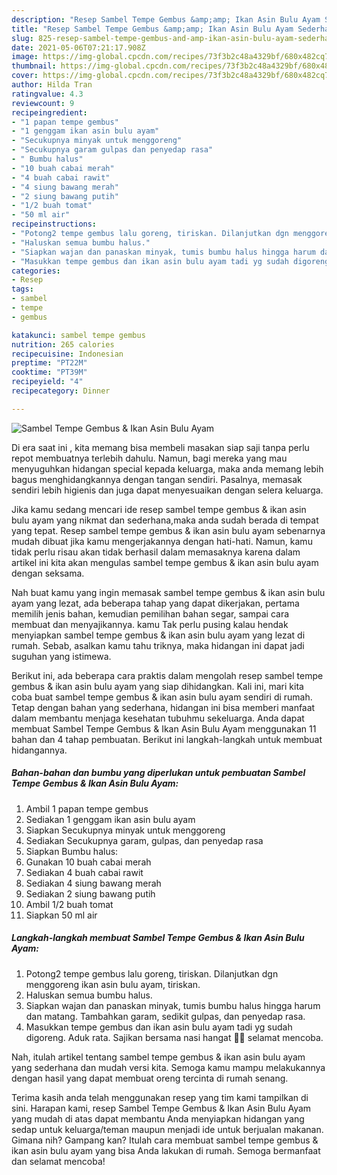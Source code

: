 ```yaml
---
description: "Resep Sambel Tempe Gembus &amp;amp; Ikan Asin Bulu Ayam Sederhana dan Mudah Dibuat"
title: "Resep Sambel Tempe Gembus &amp;amp; Ikan Asin Bulu Ayam Sederhana dan Mudah Dibuat"
slug: 825-resep-sambel-tempe-gembus-and-amp-ikan-asin-bulu-ayam-sederhana-dan-mudah-dibuat
date: 2021-05-06T07:21:17.908Z
image: https://img-global.cpcdn.com/recipes/73f3b2c48a4329bf/680x482cq70/sambel-tempe-gembus-ikan-asin-bulu-ayam-foto-resep-utama.jpg
thumbnail: https://img-global.cpcdn.com/recipes/73f3b2c48a4329bf/680x482cq70/sambel-tempe-gembus-ikan-asin-bulu-ayam-foto-resep-utama.jpg
cover: https://img-global.cpcdn.com/recipes/73f3b2c48a4329bf/680x482cq70/sambel-tempe-gembus-ikan-asin-bulu-ayam-foto-resep-utama.jpg
author: Hilda Tran
ratingvalue: 4.3
reviewcount: 9
recipeingredient:
- "1 papan tempe gembus"
- "1 genggam ikan asin bulu ayam"
- "Secukupnya minyak untuk menggoreng"
- "Secukupnya garam gulpas dan penyedap rasa"
- " Bumbu halus"
- "10 buah cabai merah"
- "4 buah cabai rawit"
- "4 siung bawang merah"
- "2 siung bawang putih"
- "1/2 buah tomat"
- "50 ml air"
recipeinstructions:
- "Potong2 tempe gembus lalu goreng, tiriskan. Dilanjutkan dgn menggoreng ikan asin bulu ayam, tiriskan."
- "Haluskan semua bumbu halus."
- "Siapkan wajan dan panaskan minyak, tumis bumbu halus hingga harum dan matang. Tambahkan garam, sedikit gulpas, dan penyedap rasa."
- "Masukkan tempe gembus dan ikan asin bulu ayam tadi yg sudah digoreng. Aduk rata. Sajikan bersama nasi hangat 🥰😍 selamat mencoba."
categories:
- Resep
tags:
- sambel
- tempe
- gembus

katakunci: sambel tempe gembus 
nutrition: 265 calories
recipecuisine: Indonesian
preptime: "PT22M"
cooktime: "PT39M"
recipeyield: "4"
recipecategory: Dinner

---
```



![Sambel Tempe Gembus &amp; Ikan Asin Bulu Ayam](https://img-global.cpcdn.com/recipes/73f3b2c48a4329bf/680x482cq70/sambel-tempe-gembus-ikan-asin-bulu-ayam-foto-resep-utama.jpg)

Di era  saat ini , kita memang bisa membeli masakan siap saji tanpa perlu repot membuatnya terlebih dahulu. Namun, bagi mereka yang mau menyuguhkan hidangan special kepada keluarga, maka anda memang lebih bagus menghidangkannya dengan tangan sendiri. Pasalnya, memasak sendiri lebih higienis dan juga dapat menyesuaikan dengan selera keluarga.

Jika kamu sedang mencari ide resep sambel tempe gembus &amp; ikan asin bulu ayam yang nikmat dan sederhana,maka anda sudah berada di tempat yang tepat. Resep sambel tempe gembus &amp; ikan asin bulu ayam  sebenarnya mudah dibuat jika kamu mengerjakannya dengan hati-hati. Namun, kamu tidak perlu risau akan tidak berhasil dalam memasaknya 
karena dalam artikel ini kita akan mengulas sambel tempe gembus &amp; ikan asin bulu ayam dengan seksama.  



Nah buat kamu yang ingin memasak sambel tempe gembus &amp; ikan asin bulu ayam yang lezat, ada beberapa tahap yang dapat dikerjakan, pertama memilih jenis bahan, kemudian pemilihan bahan segar, sampai cara membuat dan menyajikannya. kamu Tak perlu pusing kalau hendak menyiapkan sambel tempe gembus &amp; ikan asin bulu ayam yang lezat di rumah. Sebab, asalkan kamu  tahu triknya, maka hidangan ini dapat jadi suguhan yang istimewa.

Berikut ini, ada beberapa cara praktis  dalam mengolah resep sambel tempe gembus &amp; ikan asin bulu ayam yang siap dihidangkan. Kali ini, mari kita coba buat sambel tempe gembus &amp; ikan asin bulu ayam sendiri di rumah. Tetap dengan bahan yang sederhana, hidangan ini bisa memberi manfaat dalam membantu menjaga kesehatan tubuhmu sekeluarga. Anda dapat membuat Sambel Tempe Gembus &amp; Ikan Asin Bulu Ayam menggunakan 11 bahan dan 4 tahap pembuatan. Berikut ini langkah-langkah untuk membuat hidangannya.

<!--inarticleads1-->

##### Bahan-bahan dan bumbu yang diperlukan untuk pembuatan Sambel Tempe Gembus &amp; Ikan Asin Bulu Ayam:

1. Ambil 1 papan tempe gembus
1. Sediakan 1 genggam ikan asin bulu ayam
1. Siapkan Secukupnya minyak untuk menggoreng
1. Sediakan Secukupnya garam, gulpas, dan penyedap rasa
1. Siapkan  Bumbu halus:
1. Gunakan 10 buah cabai merah
1. Sediakan 4 buah cabai rawit
1. Sediakan 4 siung bawang merah
1. Sediakan 2 siung bawang putih
1. Ambil 1/2 buah tomat
1. Siapkan 50 ml air




<!--inarticleads2-->

##### Langkah-langkah membuat Sambel Tempe Gembus &amp; Ikan Asin Bulu Ayam:

1. Potong2 tempe gembus lalu goreng, tiriskan. Dilanjutkan dgn menggoreng ikan asin bulu ayam, tiriskan.
1. Haluskan semua bumbu halus.
1. Siapkan wajan dan panaskan minyak, tumis bumbu halus hingga harum dan matang. Tambahkan garam, sedikit gulpas, dan penyedap rasa.
1. Masukkan tempe gembus dan ikan asin bulu ayam tadi yg sudah digoreng. Aduk rata. Sajikan bersama nasi hangat 🥰😍 selamat mencoba.




Nah, itulah artikel tentang  sambel tempe gembus &amp; ikan asin bulu ayam  yang sederhana dan mudah versi kita. Semoga kamu mampu melakukannya dengan hasil yang dapat membuat oreng tercinta di rumah senang. 

Terima kasih anda telah menggunakan resep yang tim kami tampilkan di sini. Harapan kami, resep  Sambel Tempe Gembus &amp; Ikan Asin Bulu Ayam yang mudah di atas dapat membantu Anda menyiapkan hidangan yang sedap untuk keluarga/teman maupun menjadi ide untuk berjualan makanan. Gimana nih? Gampang kan? Itulah cara membuat sambel tempe gembus &amp; ikan asin bulu ayam yang bisa Anda lakukan di rumah. Semoga bermanfaat dan selamat mencoba!

